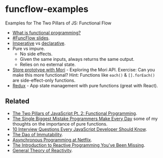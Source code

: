# funcflow-examples
Examples for The Two Pillars of JS: Functional Flow

* [What is functional programming?](doc/fp.md)
* [#FuncFlow slides](https://slidr.io/ericelliott/learn-to-flow-with-functional-programming#1).
* [Imperative](https://github.com/learn-javascript-courses/funcflow-examples/blob/master/examples/double/imperative/index.js) vs [declarative](https://github.com/learn-javascript-courses/funcflow-examples/blob/master/examples/double/declarative/index.js).
* Pure vs impure.
  - No side effects.
  - Given the same inputs, always returns the same output.
  - Relies on no external state.
* [Store prototype with Mori](https://github.com/ericelliott/checkin/blob/13cd6ce0ed028c5431409f8981005df2b06c3638/source/shared/store/index.js) - Exploring the Mori API. Exercise: Can you make this more functional? Hint: Functions like `each()` & `[].forEach()` are side-effect-only functions.
* [Redux](https://github.com/rackt/redux) - App state management with pure functions (great with React).

## Related

* [The Two Pillars of JavaScript Pt. 2: Functional Programming](https://medium.com/javascript-scene/the-two-pillars-of-javascript-pt-2-functional-programming-a63aa53a41a4).
* [The Single Biggest Mistake Programmers Make Every Day](https://medium.com/javascript-scene/the-single-biggest-mistake-programmers-make-every-day-62366b432308) some of my thoughts on the importance of pure functions.
* [10 Interview Questions Every JavaScript Developer Should Know](https://medium.com/javascript-scene/10-interview-questions-every-javascript-developer-should-know-6fa6bdf5ad95).
* [The Dao of Immutability](https://medium.com/javascript-scene/the-dao-of-immutability-9f91a70c88cd).
* [Asynchronous Programming at Netflix](https://www.youtube.com/watch?v=gawmdhCNy-A).
* [The Introduction to Reactive Programming You've Been Missing](https://gist.github.com/staltz/868e7e9bc2a7b8c1f754).
* [General Theory of Reactivity](https://github.com/kriskowal/gtor).
